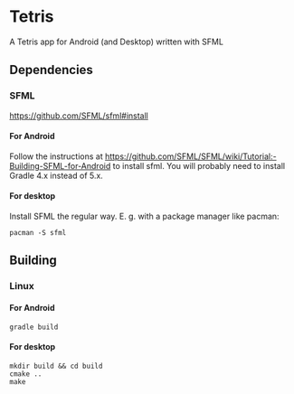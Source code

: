 # Tetris
A Tetris app for Android (and Desktop) written with SFML

## Dependencies
### SFML
https://github.com/SFML/sfml#install

#### For Android
Follow the instructions at https://github.com/SFML/SFML/wiki/Tutorial:-Building-SFML-for-Android to install sfml.
You will probably need to install Gradle 4.x instead of 5.x.

#### For desktop
Install SFML the regular way. E. g. with a package manager like pacman:
```
pacman -S sfml
```

## Building
### Linux
#### For Android
```
gradle build
```

#### For desktop
```
mkdir build && cd build
cmake ..
make
```
